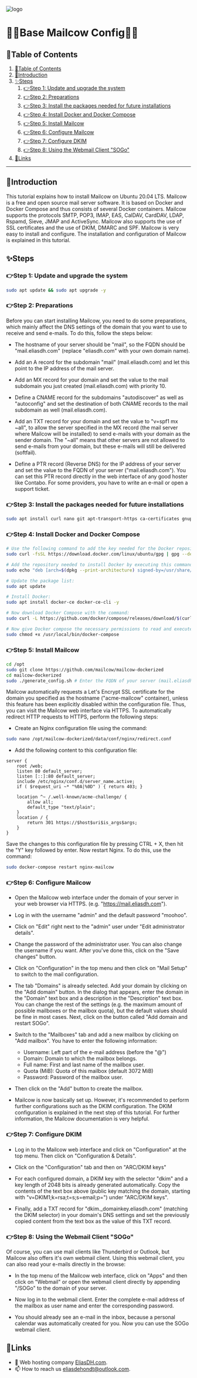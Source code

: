 ![logo](https://eliasdh.com/assets/media/images/logo-github.png)
# 💙🤍Base Mailcow Config🤍💙

## 📘Table of Contents

1. [📘Table of Contents](#📘table-of-contents)
2. [🖖Introduction](#🖖introduction)
3. [✨Steps](#✨steps)
    1. [👉Step 1: Update and upgrade the system](#👉step-1-update-and-upgrade-the-system)
    2. [👉Step 2: Preparations](#👉step-2-preparations)
    3. [👉Step 3: Install the packages needed for future installations](#👉step-3-install-the-packages-needed-for-future-installations)
    4. [👉Step 4: Install Docker and Docker Compose](#👉step-4-install-docker-and-docker-compose)
    5. [👉Step 5: Install Mailcow](#👉step-5-install-mailcow)
    6. [👉Step 6: Configure Mailcow](#👉step-6-configure-mailcow)
    7. [👉Step 7: Configure DKIM](#👉step-7-configure-dkim)
    8. [👉Step 8: Using the Webmail Client "SOGo"](#👉step-8-using-the-webmail-client-sogo)
4. [🔗Links](#🔗links)

---

## 🖖Introduction

This tutorial explains how to install Mailcow on Ubuntu 20.04 LTS. Mailcow is a free and open source mail server software. It is based on Docker and Docker Compose and thus consists of several Docker containers. Mailcow supports the protocols SMTP, POP3, IMAP, EAS, CalDAV, CardDAV, LDAP, Rspamd, Sieve, JMAP and ActiveSync. Mailcow also supports the use of SSL certificates and the use of DKIM, DMARC and SPF. Mailcow is very easy to install and configure. The installation and configuration of Mailcow is explained in this tutorial.

## ✨Steps

### 👉Step 1: Update and upgrade the system
```bash
sudo apt update && sudo apt upgrade -y
```

### 👉Step 2: Preparations
Before you can start installing Mailcow, you need to do some preparations, which mainly affect the DNS settings of the domain that you want to use to receive and send e-mails. To do this, follow the steps below:

- The hostname of your server should be "mail", so the FQDN should be "mail.eliasdh.com" (replace "eliasdh.com" with your own domain name).

- Add an A record for the subdomain "mail" (mail.eliasdh.com) and let this point to the IP address of the mail server.

- Add an MX record for your domain and set the value to the mail subdomain you just created (mail.eliasdh.com) with priority 10.

- Define a CNAME record for the subdomains "autodiscover" as well as "autoconfig" and set the destination of both CNAME records to the mail subdomain as well (mail.eliasdh.com).

- Add an TXT record for your domain and set the value to "v=spf1 mx ~all", to allow the server specified in the MX record (the mail server where Mailcow will be installed) to send e-mails with your domain as the sender domain. The "~all" means that other servers are not allowed to send e-mails from your domain, but these e-mails will still be delivered (softfail).

- Define a PTR record (Reverse DNS) for the IP address of your server and set the value to the FQDN of your server ("mail.eliasdh.com"). You can set this PTR record directly in the web interface of any good hoster like Contabo. For some providers, you have to write an e-mail or open a support ticket.

### 👉Step 3: Install the packages needed for future installations
```bash
sudo apt install curl nano git apt-transport-https ca-certificates gnupg2 software-properties-common -y
```

### 👉Step 4: Install Docker and Docker Compose
```bash
# Use the following command to add the key needed for the Docker repository: 
sudo curl -fsSL https://download.docker.com/linux/ubuntu/gpg | gpg --dearmor -o /usr/share/keyrings/docker-archive-keyring.gpg

# Add the repository needed to install Docker by executing this command: 
sudo echo "deb [arch=$(dpkg --print-architecture) signed-by=/usr/share/keyrings/docker-archive-keyring.gpg] https://download.docker.com/linux/ubuntu $(lsb_release -cs) stable" | tee /etc/apt/sources.list.d/docker.list 

# Update the package list:
sudo apt update

# Install Docker:
sudo apt install docker-ce docker-ce-cli -y

# Now download Docker Compose with the command:
sudo curl -L https://github.com/docker/compose/releases/download/$(curl -Ls https://www.servercow.de/docker-compose/latest.php)/docker-compose-$(uname -s)-$(uname -m) > /usr/local/bin/docker-compose

# Now give Docker compose the necessary permissions to read and execute commands with the following command:
sudo chmod +x /usr/local/bin/docker-compose 
```

### 👉Step 5: Install Mailcow
```bash
cd /opt
sudo git clone https://github.com/mailcow/mailcow-dockerized
cd mailcow-dockerized
sudo ./generate_config.sh # Enter the FQDN of your server (mail.eliasdh.com)
```

Mailcow automatically requests a Let's Encrypt SSL certificate for the domain you specified as the hostname ("acme-mailcow" container), unless this feature has been explicitly disabled within the configuration file. Thus, you can visit the Mailcow web interface via HTTPS. To automatically redirect HTTP requests to HTTPS, perform the following steps: 

- Create an Nginx configuration file using the command:
```bash
sudo nano /opt/mailcow-dockerized/data/conf/nginx/redirect.conf 
```
- Add the following content to this configuration file: 
```text
server { 
    root /web; 
    listen 80 default_server; 
    listen [::]:80 default_server; 
    include /etc/nginx/conf.d/server_name.active; 
    if ( $request_uri ~* "%0A|%0D" ) { return 403; } 

    location ^~ /.well-known/acme-challenge/ { 
        allow all; 
        default_type "text/plain"; 
    } 
    location / { 
        return 301 https://$host$uri$is_args$args; 
    }
}
```
Save the changes to this configuration file by pressing CTRL + X, then hit the "Y" key followed by enter.
Now restart Nginx. To do this, use the command:
```bash
sudo docker-compose restart nginx-mailcow
```

### 👉Step 6: Configure Mailcow
- Open the Mailcow web interface under the domain of your server in your web browser via HTTPS. (e.g. "https://mail.eliasdh.com").

- Log in with the username "admin" and the default password "moohoo". 

- Click on "Edit" right next to the "admin" user under "Edit administrator details".

- Change the password of the administrator user. You can also change the username if you want. After you've done this, click on the "Save changes" button.

- Click on "Configuration" in the top menu and then click on "Mail Setup" to switch to the mail configuration.

- The tab "Domains" is already selected. Add your domain by clicking on the "Add domain" button. In the dialog that appears, enter the domain in the "Domain" text box and a description in the "Description" text box. You can change the rest of the settings (e.g. the maximum amount of possible mailboxes or the mailbox quota), but the default values should be fine in most cases. Next, click on the button called "Add domain and restart SOGo".

- Switch to the "Mailboxes" tab and add a new mailbox by clicking on "Add mailbox". You have to enter the following information:
    - Username: Left part of the e-mail address (before the "@")
    - Domain: Domain to which the mailbox belongs.
    - Full name: First and last name of the mailbox user.
    - Quota (MiB): Quota of this mailbox (default 3072 MiB)
    - Password: Password of the mailbox user.

- Then click on the "Add" button to create the mailbox.

- Mailcow is now basically set up. However, it's recommended to perform further configurations such as the DKIM configuration. The DKIM configuration is explained in the next step of this tutorial. For further information, the Mailcow documentation is very helpful.

### 👉Step 7: Configure DKIM
- Log in to the Mailcow web interface and click on "Configuration" at the top menu. Then click on "Configuration & Details". 

- Click on the "Configuration" tab and then on "ARC/DKIM keys" 

- For each configured domain, a DKIM key with the selector "dkim" and a key length of 2048 bits is already generated automatically. Copy the contents of the text box above (public key matching the domain, starting with "v=DKIM1;k=rsa;t=s;s=email;p=") under "ARC/DKIM keys".

- Finally, add a TXT record for "dkim._domainkey.eliasdh.com" (matching the DKIM selector) in your domain's DNS settings and set the previously copied content from the text box as the value of this TXT record.

### 👉Step 8: Using the Webmail Client "SOGo"
Of course, you can use mail clients like Thunderbird or Outlook, but Mailcow also offers it's own webmail client. Using this webmail client, you can also read your e-mails directly in the browse:

- In the top menu of the Mailcow web interface, click on "Apps" and then click on "Webmail" or open the webmail client directly by appending "/SOGo" to the domain of your server.

- Now log in to the webmail client. Enter the complete e-mail address of the mailbox as user name and enter the corresponding password. 

- You should already see an e-mail in the inbox, because a personal calendar was automatically created for you. Now you can use the SOGo webmail client.

## 🔗Links
- 👯 Web hosting company [EliasDH.com](https://eliasdh.com).
- 📫 How to reach us eliasdehondt@outlook.com.